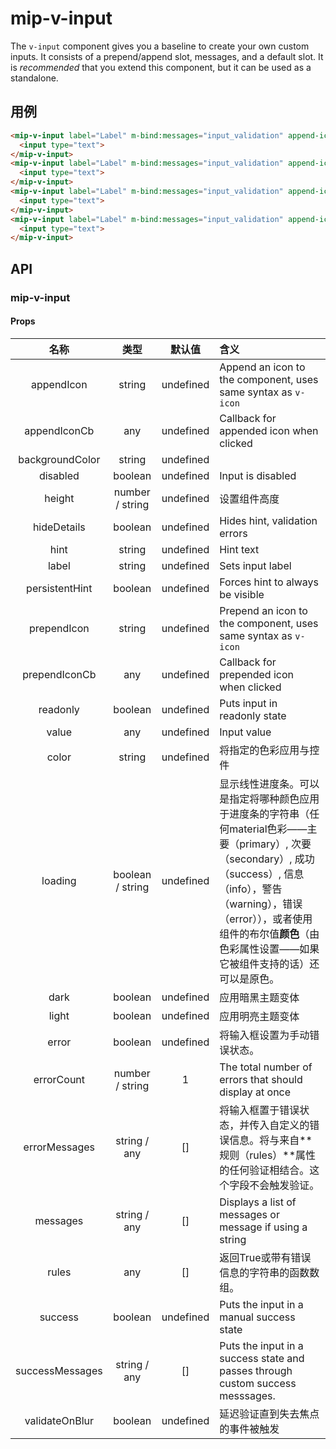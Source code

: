 # mip-v-input

The `v-input` component gives you a baseline to create your own custom inputs. It consists of a prepend/append slot, messages, and a default slot. It is _recommended_ that you extend this component, but it can be used as a standalone.

## 用例

```html
<mip-v-input label="Label" m-bind:messages="input_validation" append-icon="close" prepend-icon="phone">
  <input type="text">
</mip-v-input>
<mip-v-input label="Label" m-bind:messages="input_validation" append-icon="close" prepend-icon="phone" m-bind:loading="input_loading">
  <input type="text">
</mip-v-input>
<mip-v-input label="Label" m-bind:messages="input_validation" append-icon="close" prepend-icon="phone" error="true">
  <input type="text">
</mip-v-input>
<mip-v-input label="Label" m-bind:messages="input_validation" append-icon="close" prepend-icon="phone" disabled="true">
  <input type="text">
</mip-v-input>
```

## API

### mip-v-input

#### Props

名称|类型|默认值|含义
:--:|:--:|:--:|:---
appendIcon|string|undefined|Append an icon to the component, uses same syntax as `v-icon`
appendIconCb|any|undefined|Callback for appended icon when clicked
backgroundColor|string|undefined|
disabled|boolean|undefined|Input is disabled
height|number / string|undefined|设置组件高度
hideDetails|boolean|undefined|Hides hint, validation errors
hint|string|undefined|Hint text
label|string|undefined|Sets input label
persistentHint|boolean|undefined|Forces hint to always be visible
prependIcon|string|undefined|Prepend an icon to the component, uses same syntax as `v-icon`
prependIconCb|any|undefined|Callback for prepended icon when clicked
readonly|boolean|undefined|Puts input in readonly state
value|any|undefined|Input value
color|string|undefined|将指定的色彩应用与控件
loading|boolean / string|undefined|显示线性进度条。可以是指定将哪种颜色应用于进度条的字符串（任何material色彩——主要（primary）, 次要（secondary）, 成功（success）, 信息（info），警告（warning），错误（error）），或者使用组件的布尔值**颜色**（由色彩属性设置——如果它被组件支持的话）还可以是原色。
dark|boolean|undefined|应用暗黑主题变体
light|boolean|undefined|应用明亮主题变体
error|boolean|undefined|将输入框设置为手动错误状态。
errorCount|number / string|1|The total number of errors that should display at once
errorMessages|string / any|[]|将输入框置于错误状态，并传入自定义的错误信息。将与来自**规则（rules）**属性的任何验证相结合。这个字段不会触发验证。
messages|string / any|[]|Displays a list of messages or message if using a string
rules|any|[]|返回True或带有错误信息的字符串的函数数组。
success|boolean|undefined|Puts the input in a manual success state
successMessages|string / any|[]|Puts the input in a success state and passes through custom success messsages.
validateOnBlur|boolean|undefined|延迟验证直到失去焦点的事件被触发


